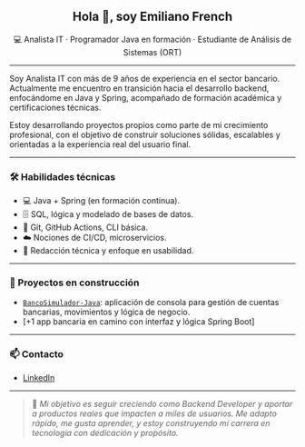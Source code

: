 <h2 align="center">Hola 👋, soy Emiliano French</h2>
<p align="center">
💻 Analista IT · Programador Java en formación · Estudiante de Análisis de Sistemas (ORT)
</p>

---

Soy Analista IT con más de 9 años de experiencia en el sector bancario. Actualmente me encuentro en transición hacia el desarrollo backend, enfocándome en Java y Spring, acompañado de formación académica y certificaciones técnicas.

Estoy desarrollando proyectos propios como parte de mi crecimiento profesional, con el objetivo de construir soluciones sólidas, escalables y orientadas a la experiencia real del usuario final.

---

### 🛠️ Habilidades técnicas

- 💻 Java + Spring (en formación continua).
- 🗄️ SQL, lógica y modelado de bases de datos.
- 🔄 Git, GitHub Actions, CLI básica.
- ☁️ Nociones de CI/CD, microservicios.
- 📄 Redacción técnica y enfoque en usabilidad.

---

### 🧪 Proyectos en construcción

- [`BancoSimulador-Java`](https://github.com/emilianofrench/BancoSimulador-Java): aplicación de consola para gestión de cuentas bancarias, movimientos y lógica de negocio.
- [+1 app bancaria en camino con interfaz y lógica Spring Boot]

---

### 📫 Contacto

- [LinkedIn](https://www.linkedin.com/in/emiliano-french-97a35aaa/)

---

> 🚀 *Mi objetivo es seguir creciendo como Backend Developer y aportar a productos reales que impacten a miles de usuarios. Me adapto rápido, me gusta aprender, y estoy construyendo mi carrera en tecnología con dedicación y propósito.*

